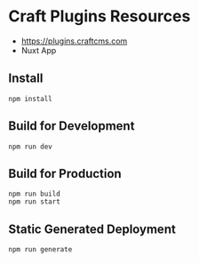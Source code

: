 # Craft Plugins Resources

- https://plugins.craftcms.com
- Nuxt App

## Install
    npm install
    
## Build for Development
    npm run dev

## Build for Production
    npm run build
    npm run start
    
## Static Generated Deployment
    npm run generate
    
